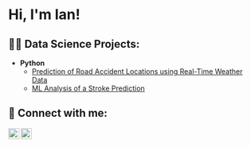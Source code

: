 <h1>Hi, I'm Ian! </h1>
<h2>👨‍💻 Data Science Projects:</h2>

- <b>Python</b>
  - [Prediction of Road Accident Locations using Real-Time Weather Data](https://github.com/joshmadakor1/Algorithms-Practice)
  - [ML Analysis of a Stroke Prediction](https://github.com/joshmadakor1/Algorithms-Practice)
     

<h2> 🤳 Connect with me:</h2>

[<img align="left" alt="JoshMadakor | LinkedIn" width="22px" src="https://cdn.jsdelivr.net/npm/simple-icons@v3/icons/linkedin.svg" />][linkedin]
[<img align="left" alt="JoshMadakor | Instagram" width="22px" src="https://cdn.jsdelivr.net/npm/simple-icons@v3/icons/instagram.svg" />][instagram]


[instagram]: https://www.instagram.com/ianjoseph_23/
[linkedin]: https://linkedin.com/in/ianejoseph
